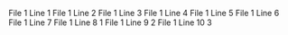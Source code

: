 File 1 Line 1
File 1 Line 2
File 1 Line 3
File 1 Line 4
File 1 Line 5
File 1 Line 6
File 1 Line 7
File 1 Line 8 1
File 1 Line 9 2
File 1 Line 10 3
